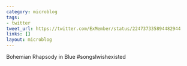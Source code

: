 ```yaml
---
category: microblog
tags:
- twitter
tweet_url: https://twitter.com/ExMember/status/224737335894482944
links: []
layout: microblog
---
```

Bohemian Rhapsody in Blue #songsIwishexisted
